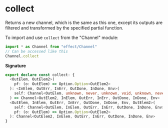 # collect

Returns a new channel, which is the same as this one, except its outputs
are filtered and transformed by the specified partial function.

To import and use `collect` from the "Channel" module:

```ts
import * as Channel from "effect/Channel"
// Can be accessed like this
Channel.collect
```

**Signature**

```ts
export declare const collect: {
  <OutElem, OutElem2>(
    pf: (o: OutElem) => Option.Option<OutElem2>
  ): <InElem, OutErr, InErr, OutDone, InDone, Env>(
    self: Channel<OutElem, unknown, never, unknown, void, unknown, never>
  ) => Channel<OutElem2, InElem, OutErr, InErr, OutDone, InDone, Env>
  <OutElem, InElem, OutErr, InErr, OutDone, InDone, Env, OutElem2>(
    self: Channel<OutElem, InElem, OutErr, InErr, OutDone, InDone, Env>,
    pf: (o: OutElem) => Option.Option<OutElem2>
  ): Channel<OutElem2, InElem, OutErr, InErr, OutDone, InDone, Env>
}
```
